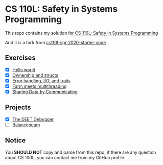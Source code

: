 # CS 110L: Safety in Systems Programming

This repo contains my solution for [CS 110L: Safety in Systems Programming](https://reberhardt.com/cs110l/spring-2020/)

And it is a fork from [cs110l-spr-2020-starter-code](https://github.com/reberhardt7/cs110l-spr-2020-starter-code)

## Exercises

- [x] [Hello world](https://github.com/WingLim/cs110l-spr-2020-solution/tree/main/week1)
- [x] [Ownership and structs](https://github.com/WingLim/cs110l-spr-2020-solution/tree/main/week2)
- [x] [Error handling, I/O, and traits](https://github.com/WingLim/cs110l-spr-2020-solution/tree/main/week3)
- [x] [Farm meets multithreading](https://github.com/WingLim/cs110l-spr-2020-solution/tree/main/week5)
- [x] [Sharing Data by Communicating](https://github.com/WingLim/cs110l-spr-2020-solution/tree/main/week6)

## Projects

- [x] [The DEET Debugger](https://github.com/WingLim/cs110l-spr-2020-solution/tree/main/proj-1/deet)
- [ ] [Balancebeam](https://github.com/WingLim/cs110l-spr-2020-solution/tree/main/proj-2/balancebeam)

## Notice

You **SHOULD NOT** copy and parse from this repo, if there are any question about CS 100L, you can contact me from my GitHub profile.
